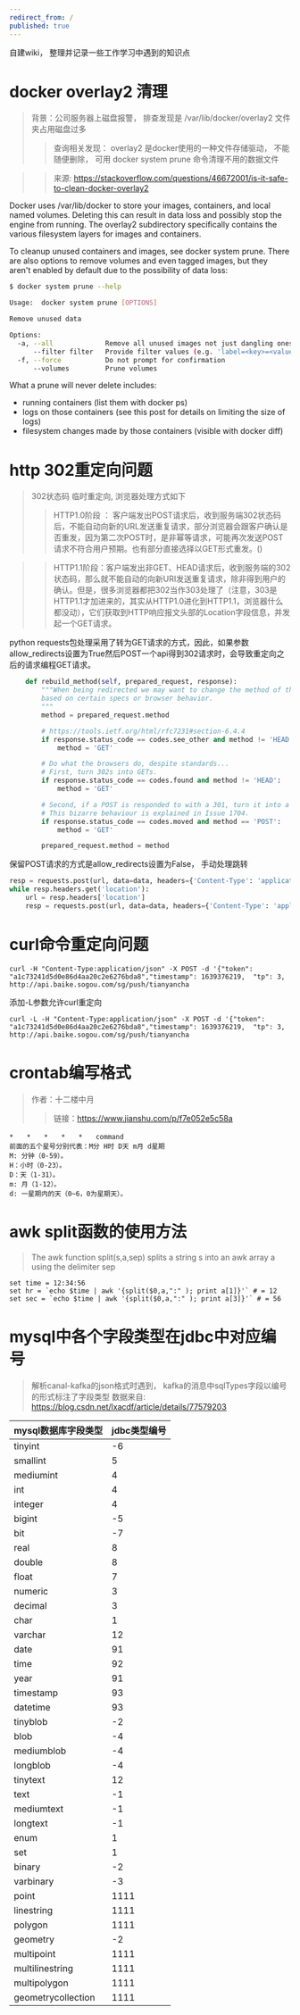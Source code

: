 ```yaml
---
redirect_from: /
published: true
---
```

自建wiki， 整理并记录一些工作学习中遇到的知识点


# docker overlay2 清理
> 背景：公司服务器上磁盘报警， 排查发现是 /var/lib/docker/overlay2 文件夹占用磁盘过多
>> 查询相关发现： overlay2 是docker使用的一种文件存储驱动， 不能随便删除， 可用 docker system prune 命令清理不用的数据文件

>> 来源: https://stackoverflow.com/questions/46672001/is-it-safe-to-clean-docker-overlay2

Docker uses /var/lib/docker to store your images, containers, and local named volumes. Deleting this can result in data loss and possibly stop the engine from running. The overlay2 subdirectory specifically contains the various filesystem layers for images and containers.

To cleanup unused containers and images, see docker system prune. There are also options to remove volumes and even tagged images, but they aren't enabled by default due to the possibility of data loss:
```bash
$ docker system prune --help

Usage:  docker system prune [OPTIONS]

Remove unused data

Options:
  -a, --all             Remove all unused images not just dangling ones
      --filter filter   Provide filter values (e.g. 'label=<key>=<value>')
  -f, --force           Do not prompt for confirmation
      --volumes         Prune volumes
```
What a prune will never delete includes:
- running containers (list them with docker ps)
- logs on those containers (see this post for details on limiting the size of logs)
- filesystem changes made by those containers (visible with docker diff)

# http 302重定向问题

>302状态码 临时重定向, 浏览器处理方式如下
>>HTTP1.0阶段 ： 客户端发出POST请求后，收到服务端302状态码后，不能自动向新的URL发送重复请求，部分浏览器会跟客户确认是否重发，因为第二次POST时，是非幂等请求，可能再次发送POST请求不符合用户预期。也有部分直接选择以GET形式重发。()

>>HTTP1.1阶段：客户端发出非GET、HEAD请求后，收到服务端的302状态码，那么就不能自动的向新URI发送重复请求，除非得到用户的确认。但是，很多浏览器都把302当作303处理了（注意，303是HTTP1.1才加进来的，其实从HTTP1.0进化到HTTP1.1，浏览器什么都没动），它们获取到HTTP响应报文头部的Location字段信息，并发起一个GET请求。

python requests包处理采用了转为GET请求的方式，因此，如果参数allow_redirects设置为True然后POST一个api得到302请求时，会导致重定向之后的请求编程GET请求。
```python
    def rebuild_method(self, prepared_request, response):
        """When being redirected we may want to change the method of the request
        based on certain specs or browser behavior.
        """
        method = prepared_request.method

        # https://tools.ietf.org/html/rfc7231#section-6.4.4
        if response.status_code == codes.see_other and method != 'HEAD':
            method = 'GET'

        # Do what the browsers do, despite standards...
        # First, turn 302s into GETs.
        if response.status_code == codes.found and method != 'HEAD':
            method = 'GET'

        # Second, if a POST is responded to with a 301, turn it into a GET.
        # This bizarre behaviour is explained in Issue 1704.
        if response.status_code == codes.moved and method == 'POST':
            method = 'GET'

        prepared_request.method = method

```

保留POST请求的方式是allow_redirects设置为False， 手动处理跳转
```python
resp = requests.post(url, data=data, headers={'Content-Type': 'application/json'}, allow_redirects=False)
while resp.headers.get('location'):
    url = resp.headers['location']
    resp = requests.post(url, data=data, headers={'Content-Type': 'application/json'}, allow_redirects=False)
```


# curl命令重定向问题
```
curl -H "Content-Type:application/json" -X POST -d '{"token": "a1c73241d5d0e86d4aa20c2e6276bda8","timestamp": 1639376219,  "tp": 3,   "id": 12345}' http://api.baike.sogou.com/sg/push/tianyancha

```
添加-L参数允许curl重定向
```
curl -L -H "Content-Type:application/json" -X POST -d '{"token": "a1c73241d5d0e86d4aa20c2e6276bda8","timestamp": 1639376219,  "tp": 3,   "id": 12345}' http://api.baike.sogou.com/sg/push/tianyancha
```

# crontab编写格式

> 作者：十二楼中月
>> 链接：https://www.jianshu.com/p/f7e052e5c58a
```
*　　*　　*　　*　　*　　command
前面的五个星号分别代表：M分 H时 D天 m月 d星期
M: 分钟（0-59）。
H：小时（0-23）。
D：天（1-31）。
m: 月（1-12）。
d: 一星期内的天（0~6，0为星期天）。
```

# awk split函数的使用方法
> The awk function split(s,a,sep) splits a string s into an awk array a using the delimiter sep

```
set time = 12:34:56
set hr = `echo $time | awk '{split($0,a,":" ); print a[1]}'` # = 12
set sec = `echo $time | awk '{split($0,a,":" ); print a[3]}'` # = 56
```

# mysql中各个字段类型在jdbc中对应编号

> 解析canal-kafka的json格式时遇到， kafka的消息中sqlTypes字段以编号的形式标注了字段类型
> 数据来自: https://blog.csdn.net/lxacdf/article/details/77579203

|mysql数据库字段类型|jdbc类型编号|
|  ----  | ----  |
|tinyint|-6|
|smallint|5|
|mediumint|4|
|int|4|
|integer|4|
|bigint|-5|
|bit|-7|
|real|8|
|double|8|
|float|7|
|numeric|3|
|decimal|3|
|char|1|
|varchar|12|
|date|91|
|time|92|
|year|91|
|timestamp|93|
|datetime|93|
|tinyblob|-2|
|blob|-4|
|mediumblob|-4|
|longblob|-4|
|tinytext|12|
|text|-1|
|mediumtext|-1|
|longtext|-1|
|enum|1|
|set|1|
|binary|-2|
|varbinary|-3|
|point|1111|
|linestring|1111|
|polygon|1111|
|geometry|-2|
|multipoint|1111|
|multilinestring|1111|
|multipolygon|1111|
|geometrycollection|1111|
